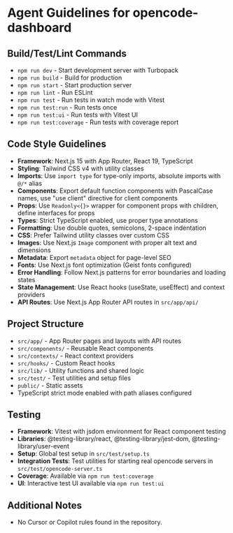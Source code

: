 # Agent Guidelines for opencode-dashboard

## Build/Test/Lint Commands
- `npm run dev` - Start development server with Turbopack
- `npm run build` - Build for production
- `npm run start` - Start production server
- `npm run lint` - Run ESLint
- `npm run test` - Run tests in watch mode with Vitest
- `npm run test:run` - Run tests once
- `npm run test:ui` - Run tests with Vitest UI
- `npm run test:coverage` - Run tests with coverage report

## Code Style Guidelines
- **Framework**: Next.js 15 with App Router, React 19, TypeScript
- **Styling**: Tailwind CSS v4 with utility classes
- **Imports**: Use `import type` for type-only imports, absolute imports with `@/*` alias
- **Components**: Export default function components with PascalCase names, use "use client" directive for client components
- **Props**: Use `Readonly<{}>` wrapper for component props with children, define interfaces for props
- **Types**: Strict TypeScript enabled, use proper type annotations
- **Formatting**: Use double quotes, semicolons, 2-space indentation
- **CSS**: Prefer Tailwind utility classes over custom CSS
- **Images**: Use Next.js `Image` component with proper alt text and dimensions
- **Metadata**: Export `metadata` object for page-level SEO
- **Fonts**: Use Next.js font optimization (Geist fonts configured)
- **Error Handling**: Follow Next.js patterns for error boundaries and loading states
- **State Management**: Use React hooks (useState, useEffect) and context providers
- **API Routes**: Use Next.js App Router API routes in `src/app/api/`

## Project Structure
- `src/app/` - App Router pages and layouts with API routes
- `src/components/` - Reusable React components
- `src/contexts/` - React context providers
- `src/hooks/` - Custom React hooks
- `src/lib/` - Utility functions and shared logic
- `src/test/` - Test utilities and setup files
- `public/` - Static assets
- TypeScript strict mode enabled with path aliases configured

## Testing
- **Framework**: Vitest with jsdom environment for React component testing
- **Libraries**: @testing-library/react, @testing-library/jest-dom, @testing-library/user-event
- **Setup**: Global test setup in `src/test/setup.ts`
- **Integration Tests**: Test utilities for starting real opencode servers in `src/test/opencode-server.ts`
- **Coverage**: Available via `npm run test:coverage`
- **UI**: Interactive test UI available via `npm run test:ui`

## Additional Notes
- No Cursor or Copilot rules found in the repository.

